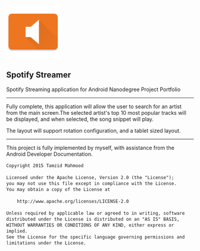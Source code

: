 ![](https://raw.githubusercontent.com/tamzidmd/Spotify_Streamer/master/app/src/main/res/mipmap-xxhdpi/ic_launcher.png)
## Spotify Streamer
Spotify Streaming application for Android Nanodegree Project Portfolio


---
Fully complete, this application will allow the user to search for an artist from the main screen.The selected artist's top 10 most popular tracks will be displayed, and when selected, the song snippet will play.

The layout will support rotation configuration, and a tablet sized layout.

---
This project is fully implemented by myself, with assistance from the Android Developer Documentation.


	Copyright 2015 Tamzid Mahmood
	
	Licensed under the Apache License, Version 2.0 (the "License");
	you may not use this file except in compliance with the License.
	You may obtain a copy of the License at
	
	    http://www.apache.org/licenses/LICENSE-2.0
	
	Unless required by applicable law or agreed to in writing, software
	distributed under the License is distributed on an "AS IS" BASIS,
	WITHOUT WARRANTIES OR CONDITIONS OF ANY KIND, either express or implied.
	See the License for the specific language governing permissions and
	limitations under the License.

